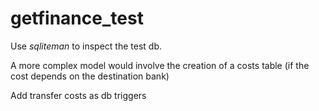 # getfinance_test


Use _sqliteman_ to inspect the test db.

A more complex model would involve the creation of a costs table (if the cost
depends on the destination bank)

Add transfer costs as db triggers